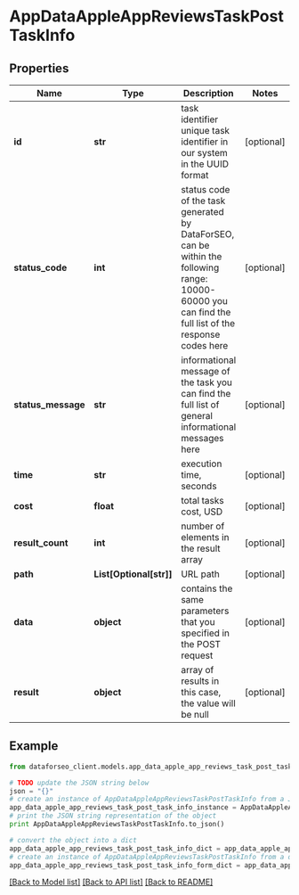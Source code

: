 # AppDataAppleAppReviewsTaskPostTaskInfo


## Properties

Name | Type | Description | Notes
------------ | ------------- | ------------- | -------------
**id** | **str** | task identifier unique task identifier in our system in the UUID format | [optional] 
**status_code** | **int** | status code of the task generated by DataForSEO, can be within the following range: 10000-60000 you can find the full list of the response codes here | [optional] 
**status_message** | **str** | informational message of the task you can find the full list of general informational messages here | [optional] 
**time** | **str** | execution time, seconds | [optional] 
**cost** | **float** | total tasks cost, USD | [optional] 
**result_count** | **int** | number of elements in the result array | [optional] 
**path** | **List[Optional[str]]** | URL path | [optional] 
**data** | **object** | contains the same parameters that you specified in the POST request | [optional] 
**result** | **object** | array of results in this case, the value will be null | [optional] 

## Example

```python
from dataforseo_client.models.app_data_apple_app_reviews_task_post_task_info import AppDataAppleAppReviewsTaskPostTaskInfo

# TODO update the JSON string below
json = "{}"
# create an instance of AppDataAppleAppReviewsTaskPostTaskInfo from a JSON string
app_data_apple_app_reviews_task_post_task_info_instance = AppDataAppleAppReviewsTaskPostTaskInfo.from_json(json)
# print the JSON string representation of the object
print AppDataAppleAppReviewsTaskPostTaskInfo.to_json()

# convert the object into a dict
app_data_apple_app_reviews_task_post_task_info_dict = app_data_apple_app_reviews_task_post_task_info_instance.to_dict()
# create an instance of AppDataAppleAppReviewsTaskPostTaskInfo from a dict
app_data_apple_app_reviews_task_post_task_info_form_dict = app_data_apple_app_reviews_task_post_task_info.from_dict(app_data_apple_app_reviews_task_post_task_info_dict)
```
[[Back to Model list]](../README.md#documentation-for-models) [[Back to API list]](../README.md#documentation-for-api-endpoints) [[Back to README]](../README.md)


